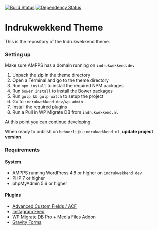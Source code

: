 [![Build Status](https://travis-ci.org/newfishdev/indrukwekkend.svg?branch=master)](https://travis-ci.org/newfishdev/indrukwekkend)
[![Dependency Status](https://img.shields.io/david/newfishdev/indrukwekkend.svg)](https://david-dm.org/newfishdev/indrukwekkend#info=Dependencies)

# Indrukwekkend Theme

This is the repository of the Indrukwekkend theme.

### Setting up

Make sure AMPPS has a domain running on `indrukwekkend.dev` 

1. Unpack the zip in the theme directory
2. Open a Terminal and go to the theme directory
3. Run `npm install` to install the required NPM packages
4. Run `bower install` to install the Bower packages
5. Run `gulp && gulp watch` to setup the project
6. Go to `indrukwekkend.dev/wp-admin`
7. Install the required plugins
8. Run a Pull in WP Migrate DB from `indrukwekkend.nl`

At this point you can continue developing.

When ready to publish on `behoorlijk.indrukwekkend.nl`, **update project version**

### Requirements

#### System
 * AMPPS running WordPress 4.8 or higher on `indrukwekkend.dev`
 * PHP 7 or higher
 * phpMyAdmin 5.6 or higher

#### Plugins
* [Advanced Custom Fields / ACF](https://www.advancedcustomfields.com/)
* [Instagram Feed](https://wordpress.org/plugins/instagram-feed/)
* [WP Migrate DB Pro](http://deliciousbrains.com/wp-migrate-db-pro/) + Media Files Addon
* [Gravity Forms](http://gravityforms.com/)